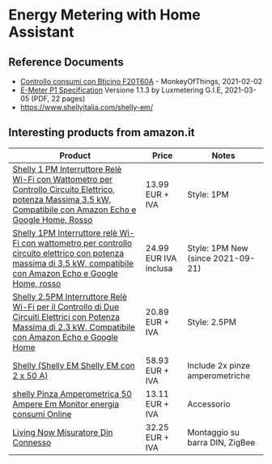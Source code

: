 # Energy Metering with Home Assistant

## Reference Documents

* [Controllo consumi con Bticino F20T60A](https://www.monkeyofthings.it/viewtopic.php?t=113) - MonkeyOfThings, 2021-02-02
* [E-Meter P1 Specification](https://electris.lu/files/Dokumente_und_Formulare/Netz_Tech_Dokumente/SPEC_-_E-Meter_P1_specification_20210305.pdf) Versione 1.1.3 by Luxmetering G.I.E, 2021-03-05 (PDF, 22 pages)
* <https://www.shellyitalia.com/shelly-em/>

## Interesting products from amazon.it

| Product | Price | Notes
|---------|-------|---------
| [Shelly 1 PM Interruttore Relè Wi-Fi con Wattometro per Controllo Circuito Elettrico, potenza Massima 3.5 kW, Compatibile con Amazon Echo e Google Home, Rosso](https://www.amazon.it/gp/product/B07QB2JBZC) |13.99 EUR + IVA | Style: 1PM
| [Shelly 1PM Interruttore relè Wi-Fi con wattometro per controllo circuito elettrico con potenza massima di 3,5 kW, compatibile con Amazon Echo e Google Home, rosso](https://www.amazon.it/gp/product/B09FYHL2LX) | 24.99 EUR IVA inclusa | Style: 1PM New (since 2021-09-21)
| [Shelly 2.5PM Interruttore Relè Wi-Fi per il Controllo di Due Circuiti Elettrici con Potenza Massima di 2.3 kW, Compatibile con Amazon Echo e Google Home](https://www.amazon.it/gp/product/B07Q9M2Y1S) | 20.89 EUR + IVA | Style: 2.5PM
| [Shelly (Shelly EM Shelly EM con 2 x 50 A)](https://www.amazon.it/gp/product/B07W5G2NZQ) | 58.93 EUR + IVA | Include 2x pinze amperometriche
| [shelly Pinza Amperometrica 50 Ampere Em Monitor energia consumi Online](https://www.amazon.it/gp/product/B0847MG1GZ/ref=ox_sc_saved_title_1) | 13.11 EUR + IVA | Accessorio
| [Living Now Misuratore Din Connesso](https://www.amazon.it/gp/product/B07J1SJ7KS) | 32.25 EUR + IVA | Montaggio su barra DIN, ZigBee

<!-- EOF -->
